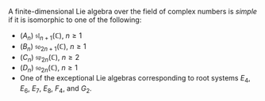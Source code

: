 A finite-dimensional Lie algebra over the field of complex numbers is *simple* if it is isomorphic to one of the following:

- ($A_n$) $\mathfrak{sl}_{n+1}(\mathbb{C})$, $n \geq 1$
- ($B_n$) $\mathfrak{so}_{2n+1}(\mathbb{C})$, $n \geq 1$
- ($C_n$) $\mathfrak{sp}_{2n}(\mathbb{C})$, $n \geq 2$
- ($D_n$) $\mathfrak{so}_{2n}(\mathbb{C})$, $n \geq 1$
- One of the exceptional Lie algebras corresponding to root systems $E_4$, $E_6$, $E_7$, $E_8$, $F_4$, and $G_2$.
